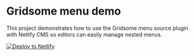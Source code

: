 # Gridsome menu demo

This project demonstrates how to use the Gridsome menu source plugin
with Netlify CMS so editors can easily manage nested menus.

<a href="https://app.netlify.com/start/deploy?repository=https://github.com/iam-jam/gridsome-menu-demo"><img src="https://www.netlify.com/img/deploy/button.svg" alt="Deploy to Netlify"></a>